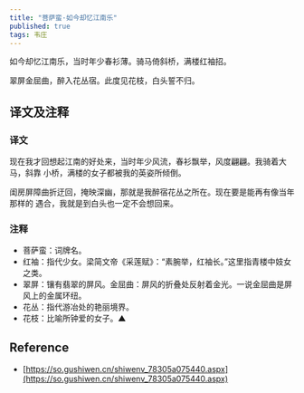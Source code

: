 ```yaml
---
title: "菩萨蛮·如今却忆江南乐"
published: true
tags: 韦庄
---
```


如今却忆江南乐，当时年少春衫薄。骑马倚斜桥，满楼红袖招。

翠屏金屈曲，醉入花丛宿。此度见花枝，白头誓不归。

## 译文及注释

### 译文

现在我才回想起江南的好处来，当时年少风流，春衫飘举，风度翩翩。我骑着大马，斜靠
小桥，满楼的女子都被我的英姿所倾倒。

闺房屏障曲折迂回，掩映深幽，那就是我醉宿花丛之所在。现在要是能再有像当年那样的
遇合，我就是到白头也一定不会想回来。

### 注释

- 菩萨蛮：词牌名。
- 红袖：指代少女。梁简文帝《采莲赋》：“素腕举，红袖长。”这里指青楼中妓女之类。
- 翠屏：镶有翡翠的屏风。金屈曲：屏风的折叠处反射着金光。一说金屈曲是屏风上的金属环纽。
- 花丛：指代游冶处的艳丽境界。
- 花枝：比喻所钟爱的女子。▲

## Reference

- [https://so.gushiwen.cn/shiwenv_78305a075440.aspx](https://so.gushiwen.cn/shiwenv_78305a075440.aspx)